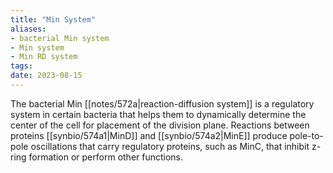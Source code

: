 ```yaml
---
title: "Min System"
aliases:
- bacterial Min system
- Min system
- Min RD system
tags:
date: 2023-08-15
---
```

The bacterial Min [[notes/572a|reaction-diffusion system]] is a regulatory system in certain bacteria that helps them to dynamically determine the center of the cell for placement of the division plane. Reactions between proteins [[synbio/574a1|MinD]] and [[synbio/574a2|MinE]] produce pole-to-pole oscillations that carry regulatory proteins, such as MinC, that inhibit z-ring formation or perform other functions.



